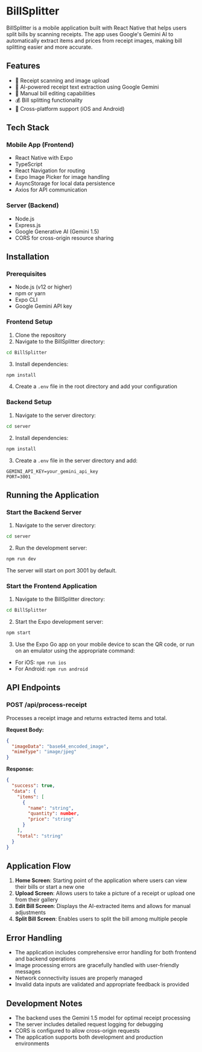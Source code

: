 # BillSplitter

BillSplitter is a mobile application built with React Native that helps users split bills by scanning receipts. The app uses Google's Gemini AI to automatically extract items and prices from receipt images, making bill splitting easier and more accurate.

## Features

- 📸 Receipt scanning and image upload
- 🤖 AI-powered receipt text extraction using Google Gemini
- 📝 Manual bill editing capabilities
- 💰 Bill splitting functionality
- 📱 Cross-platform support (iOS and Android)

## Tech Stack

### Mobile App (Frontend)
- React Native with Expo
- TypeScript
- React Navigation for routing
- Expo Image Picker for image handling
- AsyncStorage for local data persistence
- Axios for API communication

### Server (Backend)
- Node.js
- Express.js
- Google Generative AI (Gemini 1.5)
- CORS for cross-origin resource sharing

## Installation

### Prerequisites
- Node.js (v12 or higher)
- npm or yarn
- Expo CLI
- Google Gemini API key

### Frontend Setup
1. Clone the repository
2. Navigate to the BillSplitter directory:
```bash
cd BillSplitter
```
3. Install dependencies:
```bash
npm install
```
4. Create a `.env` file in the root directory and add your configuration

### Backend Setup
1. Navigate to the server directory:
```bash
cd server
```
2. Install dependencies:
```bash
npm install
```
3. Create a `.env` file in the server directory and add:
```
GEMINI_API_KEY=your_gemini_api_key
PORT=3001
```

## Running the Application

### Start the Backend Server
1. Navigate to the server directory:
```bash
cd server
```
2. Run the development server:
```bash
npm run dev
```
The server will start on port 3001 by default.

### Start the Frontend Application
1. Navigate to the BillSplitter directory:
```bash
cd BillSplitter
```
2. Start the Expo development server:
```bash
npm start
```
3. Use the Expo Go app on your mobile device to scan the QR code, or run on an emulator using the appropriate command:
- For iOS: `npm run ios`
- For Android: `npm run android`

## API Endpoints

### POST /api/process-receipt
Processes a receipt image and returns extracted items and total.

**Request Body:**
```json
{
  "imageData": "base64_encoded_image",
  "mimeType": "image/jpeg"
}
```

**Response:**
```json
{
  "success": true,
  "data": {
    "items": [
      {
        "name": "string",
        "quantity": number,
        "price": "string"
      }
    ],
    "total": "string"
  }
}
```

## Application Flow

1. **Home Screen**: Starting point of the application where users can view their bills or start a new one
2. **Upload Screen**: Allows users to take a picture of a receipt or upload one from their gallery
3. **Edit Bill Screen**: Displays the AI-extracted items and allows for manual adjustments
4. **Split Bill Screen**: Enables users to split the bill among multiple people

## Error Handling

- The application includes comprehensive error handling for both frontend and backend operations
- Image processing errors are gracefully handled with user-friendly messages
- Network connectivity issues are properly managed
- Invalid data inputs are validated and appropriate feedback is provided

## Development Notes

- The backend uses the Gemini 1.5 model for optimal receipt processing
- The server includes detailed request logging for debugging
- CORS is configured to allow cross-origin requests
- The application supports both development and production environments
